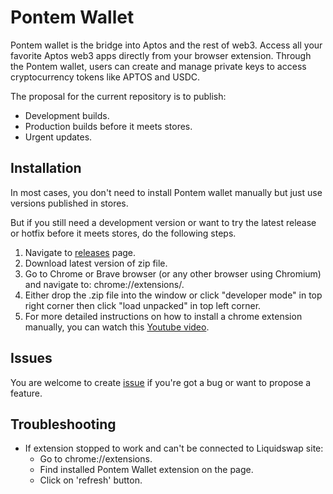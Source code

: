 # Pontem Wallet

Pontem wallet is the bridge into Aptos and the rest of web3.
Access all your favorite Aptos web3 apps directly from your browser extension. 
Through the Pontem wallet, users can create and manage private keys to access cryptocurrency tokens like APTOS and USDC.

The proposal for the current repository is to publish:

* Development builds.
* Production builds before it meets stores. 
* Urgent updates.

## Installation 

In most cases, you don't need to install Pontem wallet manually but just use versions published in stores.

But if you still need a development version or want to try the latest release or hotfix before it meets stores, do the following steps.

1. Navigate to [releases](https://github.com/pontem-network/pontem-wallet/releases) page.
2. Download latest version of zip file.
3. Go to Chrome or Brave browser (or any other browser using Chromium) and navigate to: chrome://extensions/.
4. Either drop the .zip file into the window or click "developer mode" in top right corner then click "load unpacked" in top left corner.
5. For more detailed instructions on how to install a chrome extension manually, you can watch this [Youtube video](https://www.youtube.com/watch?v=vW8W19W_X0I).

## Issues

You are welcome to create [issue](https://github.com/pontem-network/pontem-wallet/issues) if you're got a bug or want to propose a feature.

## Troubleshooting

* If extension stopped to work and can't be connected to Liquidswap site:
  * Go to chrome://extensions.
  * Find installed Pontem Wallet extension on the page.
  * Click on 'refresh' button.
